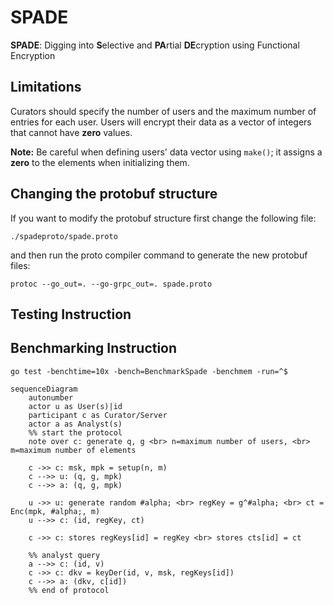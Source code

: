 # SPADE
**SPADE**: Digging into **S**elective and **PA**rtial **DE**cryption using Functional Encryption


## Limitations
Curators should specify the number of users and the maximum number of entries for each user.
Users will encrypt their data as a vector of integers that cannot have **zero** values.

**Note:** Be careful when defining users' data vector using `make()`; 
it assigns a **zero** to the elements when initializing them.

## Changing the protobuf structure
If you want to modify the protobuf structure first change the following file:

    ./spadeproto/spade.proto

and then run the proto compiler command to generate the new protobuf files:

    protoc --go_out=. --go-grpc_out=. spade.proto 

    
## Testing Instruction


## Benchmarking Instruction

    go test -benchtime=10x -bench=BenchmarkSpade -benchmem -run=^$



```mermaid
sequenceDiagram
    autonumber
    actor u as User(s)|id
    participant c as Curator/Server
    actor a as Analyst(s)
    %% start the protocol 
    note over c: generate q, g <br> n=maximum number of users, <br> m=maximum number of elements

    c ->> c: msk, mpk = setup(n, m)
    c -->> u: (q, g, mpk)
    c -->> a: (q, g, mpk)

    u ->> u: generate random #alpha; <br> regKey = g^#alpha; <br> ct = Enc(mpk, #alpha;, m)
    u -->> c: (id, regKey, ct)

    c ->> c: stores regKeys[id] = regKey <br> stores cts[id] = ct

    %% analyst query
    a -->> c: (id, v)
    c ->> c: dkv = keyDer(id, v, msk, regKeys[id])
    c -->> a: (dkv, c[id])
    %% end of protocol
```
